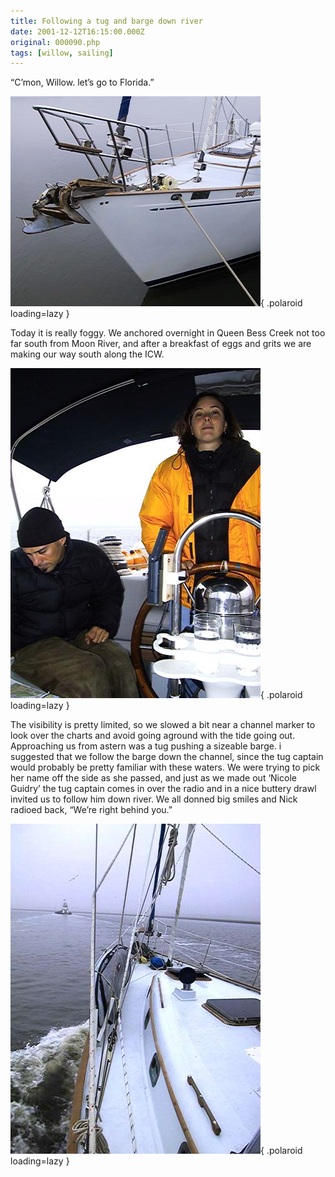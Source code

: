 ```yaml
---
title: Following a tug and barge down river
date: 2001-12-12T16:15:00.000Z
original: 000090.php
tags: [willow, sailing]
---
```


“C’mon, Willow. let’s go to Florida.”

![img](./willow-portbow.jpg){ .polaroid loading=lazy }

Today it is really foggy. We anchored overnight in Queen Bess Creek not too far south from Moon River, and after a breakfast of eggs and grits we are making our way south along the ICW.

![img](./nick-valerie-cockpit.jpg){ .polaroid loading=lazy }

The visibility is pretty limited, so we slowed a bit near a channel marker to look over the charts and avoid going aground with the tide going out. Approaching us from astern was a tug pushing a sizeable barge. i suggested that we follow the barge down the channel, since the tug captain would probably be pretty familiar with these waters. We were trying to pick her name off the side as she passed, and just as we made out ‘Nicole Guidry’ the tug captain comes in over the radio and in a nice buttery drawl invited us to follow him down river. We all donned big smiles and Nick radioed back, “We’re right behind you.”

![img](./willow-barge.jpg){ .polaroid loading=lazy }
